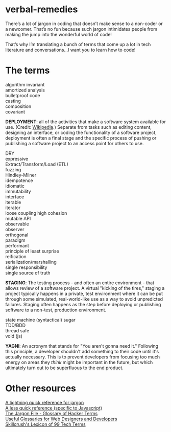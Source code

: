 # verbal-remedies
There’s a lot of jargon in coding that doesn’t make sense to a non-coder or a newcomer. That’s no fun because such jargon intimidates people from making the jump into the wonderful world of code!

That’s why I’m translating a bunch of terms that come up a lot in tech literature and conversations…I want you to learn how to code!

# The terms

algorithm invariant  
amortized analysis  
bulletproof code  
casting  
composition  
covariant

**DEPLOYMENT**: all of the activities that make a software system available for use. (Credit: [Wikipedia](https://en.wikipedia.org/wiki/Software_deployment).) Separate from tasks such as editing content, designing an interface, or coding the functionality of a software project, deployment is often a final stage and the specific process of pushing or publishing a software project to an access point for others to use.

DRY  
expressive  
Extract/Transform/Load (ETL)  
fuzzing  
Hindley-Milner  
idempotence  
idiomatic  
immutability  
interface  
iterable  
iterator  
loose coupling high cohesion  
mutable API  
observable  
observer  
orthogonal  
paradigm  
performant  
principle of least surprise  
reification  
serialization/marshalling  
single responsibility  
single source of truth

**STAGING**: The testing process - and often an entire environment - that allows review of a software project. A virtual "kicking of the tires," staging a project typically happens in a private, test environment where it can be put through some simulated, real-world-like use as a way to avoid unpredicted failures. Staging often happens as the step before deploying or publishing software to a non-test, production environment.

state machine
(syntactical) sugar    
TDD/BDD  
thread safe  
void (js)  

**YAGNI**: An acronym that stands for "You aren't gonna need it." Following
this principle, a developer shouldn't add something to their code until it's
actually necessary. This is to prevent developers from focusing too much
energy on areas they *think* might be important in the future, but which
ultimately turn out to be superfluous to the end product.

# Other resources

[A lightning quick reference for jargon](https://twitter.com/searls/status/609521655405113344)  
[A less quick reference (specific to Javascript)](https://github.com/HugoGiraudel/SJSJ)  
[The Jargon File - Glossary of Hacker Terms](http://www.catb.org/jargon/html/go01.html)  
[Useful Glossaries for Web Designers and Developers](https://www.smashingmagazine.com/2009/05/useful-glossaries-for-web-designers-and-developers/)  
[Skillcrush's Lexicon of 99 Tech Terms](http://skillcrush.com/2015/03/26/99-tech-terms/)  
